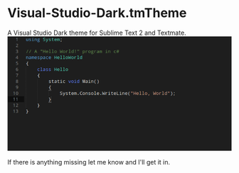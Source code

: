 Visual-Studio-Dark.tmTheme
==========================

A Visual Studio Dark theme for Sublime Text 2 and Textmate.
![screen](https://github.com/tgienger/Visual-Studio-Dark.tmTheme/raw/master/screenshot.png)

If there is anything missing let me know and I'll get it in.
